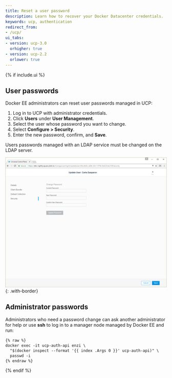 ```yaml
---
title: Reset a user password
description: Learn how to recover your Docker Datacenter credentials.
keywords: ucp, authentication
redirect_from:
- /ucp/
ui_tabs:
- version: ucp-3.0
  orhigher: true
- version: ucp-2.2
  orlower: true
---
```


{% if include.ui %}

## User passwords

Docker EE administrators can reset user passwords managed in UCP:

1. Log in to UCP with administrator credentials.
2. Click **Users** under **User Management**.
3. Select the user whose password you want to change.
4. Select **Configure > Security**.
5. Enter the new password, confirm, and **Save**.

Users passwords managed with an LDAP service must be changed on the LDAP server.

![](../images/recover-a-user-password-1.png){: .with-border}

## Administrator passwords

Administrators who need a password change can ask another administrator for help
or use **ssh** to log in to a manager node managed by Docker EE and run:

```none
{% raw %}
docker exec -it ucp-auth-api enzi \
  "$(docker inspect --format '{{ index .Args 0 }}' ucp-auth-api)" \
  passwd -i
{% endraw %}
```

{% endif %}
